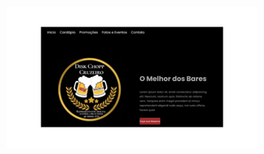 <img src="https://github.com/thiagogirotto85/projeto-bar/blob/master/imagem%20desktop.png?raw=true" alt="imagem-desktop"/>

